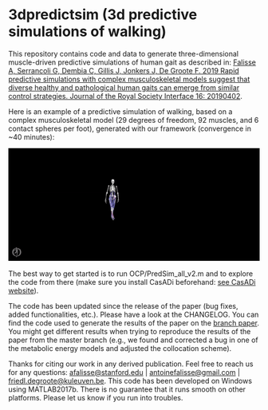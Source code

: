 3dpredictsim (3d predictive simulations of walking)
===================================================

This repository contains code and data to generate three-dimensional muscle-driven predictive simulations of human gait as described in: [Falisse A, Serrancoli G, Dembia C, Gillis J, Jonkers J, De Groote F. 2019 Rapid predictive simulations with complex musculoskeletal models suggest that diverse healthy and pathological human gaits can emerge from similar control strategies. Journal of the Royal Society Interface 16: 20190402](http://dx.doi.org/10.1098/rsif.2019.0402).

Here is an example of a predictive simulation of walking, based on a complex musculoskeletal model (29 degrees of freedom, 92 muscles, and 6 contact spheres per foot), generated with our framework (convergence in ~40 minutes):

![Predictive simulation of human walking (doi:10.1098/rsif.2019.0402)](doc/images/opensim_predwalking_v2.gif)

The best way to get started is to run OCP/PredSim_all_v2.m and to explore the code from there (make sure you install CasADi beforehand: [see CasADi website](https://web.casadi.org/)).

The code has been updated since the release of the paper (bug fixes, added functionalities, etc.). Please have a look at the CHANGELOG. You can find the code used to generate the results of the paper on the [branch paper](https://github.com/antoinefalisse/3dpredictsim/tree/paper). You might get different results when trying to reproduce the results of the paper from the master branch (e.g., we found and corrected a bug in one of the metabolic energy models and adjusted the collocation scheme).

Thanks for citing our work in any derived publication. Feel free to reach us for any questions: afalisse@stanford.edu | antoinefalisse@gmail.com | friedl.degroote@kuleuven.be. This code has been developed on Windows using MATLAB2017b. There is no guarantee that it runs smooth on other platforms. Please let us know if you run into troubles.

